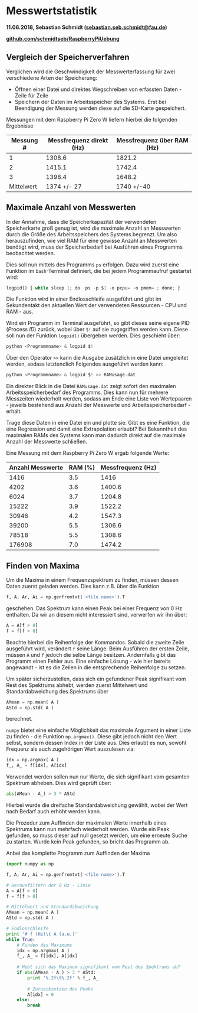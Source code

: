 # Messwertstatistik

__11.06.2018, Sebastian Schmidt (sebastian.seb.schmidt@fau.de)__

__[github.com/schmidtseb/RaspberryPiUebung]()__

## Vergleich der Speicherverfahren

Verglichen wird die Geschwindigkeit der Messwerterfassung für zwei verschiedene Arten der Speicherung:

- Öffnen einer Datei und direktes Wegschreiben von erfassten Daten - Zeile für Zeile
- Speichern der Daten im Arbeitsspeicher des Systems. Erst bei Beendigung der Messung werden diese auf die SD-Karte gespeichert.

Messungen mit dem Raspberry Pi Zero W liefern hierbei die folgenden Ergebnisse

| Messung #  | Messfrequenz direkt (Hz) | Messfrequenz über RAM (Hz) |
| ---------- | ------------------------ | -------------------------- |
| 1          | 1308.6                   | 1821.2                     |
| 2          | 1415.1                   | 1742.4                     |
| 3          | 1398.4                   | 1648.2                     |
| Mittelwert | 1374 +/- 27              | 1740 +/-40                 |

## Maximale Anzahl von Messwerten

In der Annahme, dass die Speicherkapazität der verwendeten Speicherkarte groß genug ist, wird die maximale Anzahl an Messwerten durch die Größe des Arbeitsspeichers des Systems begrenzt. Um also herauszufinden, wie viel RAM für eine gewisse Anzahl an Messwerten benötigt wird, muss der Speicherbedarf bei Ausführen eines Programms beobachtet werden.

Dies soll nun mittels des Programms `ps` erfolgen. Dazu wird zuerst eine Funktion im `bash`-Terminal definiert, die bei jedem Programmaufruf gestartet wird:

```python
logpid() { while sleep 1; do  ps -p $1 -o pcpu= -o pmem= ; done; }
```

Die Funktion wird in einer Endlosschleife ausgeführt und gibt im Sekundentakt den aktuellen Wert der verwendeten Ressourcen - CPU und RAM - aus. 

Wird ein Programm im Terminal ausgeführt, so gibt dieses seine eigene PID (*P*rocess *ID*) zurück, wobei über `$!` auf sie zugegriffen werden kann. Diese soll nun der Funktion `logpid()` übergeben werden. Dies geschieht über:

```python
python <Programmname> & logpid $!
```

Über den Operator `>>` kann die Ausgabe zusätzlich in eine Datei umgeleitet werden, sodass letztendlich Folgendes ausgeführt werden kann:

```python
python <Programmname> & logpid $! >> RAMusage.dat
```

Ein direkter Blick in die Datei `RAMusage.dat` zeigt sofort den maximalen Arbeitsspeicherbedarf des Programms. Dies kann nun für mehrere Messzeiten wiederholt werden, sodass am Ende eine Liste von Wertepaaren - jeweils bestehend aus Anzahl der Messwerte und Arbeitsspeicherbedarf - erhält. 

Trage diese Daten in eine Datei ein und plotte sie. Gibt es eine Funktion, die eine Regression und damit eine Extrapolation erlaubt? Bei Bekanntheit des maximalen RAMs des Systems kann man dadurch direkt auf die maximale Anzahl der Messwerte schließen.

Eine Messung mit dem Raspberry Pi Zero W ergab folgende Werte:

| Anzahl Messwerte | RAM (%) | Messfrequenz (Hz) |
| ---------------- | ------- | ----------------- |
| 1416             | 3.5     | 1416              |
| 4202             | 3.6     | 1400.6            |
| 6024             | 3.7     | 1204.8            |
| 15222            | 3.9     | 1522.2            |
| 30946            | 4.2     | 1547.3            |
| 39200            | 5.5     | 1306.6            |
| 78518            | 5.5     | 1308.6            |
| 176908           | 7.0     | 1474.2            |

<div style="page-break-after: always;"></div>

## Finden von Maxima

Um die Maxima in einem Frequenzspektrum zu finden, müssen dessen Daten zuerst geladen werden. Dies kann z.B. über die Funktion

```python
f, A, Ar, Ai = np.genfromtxt('<file name>').T
```

geschehen. Das Spektrum kann einen Peak bei einer Frequenz von 0 Hz enthalten. Da wir an diesem nicht interessiert sind, verwerfen wir ihn über:

```python
A = A[f > 0]
f = f[f > 0]
```

Beachte hierbei die Reihenfolge der Kommandos. Sobald die zweite Zeile ausgeführt wird, verändert `f` seine Länge. Beim Ausführen der ersten Zeile, müssen `A` und `f` jedoch die selbe Länge besitzen. Andernfalls gibt das Programm einen Fehler aus. Eine einfache Lösung - wie hier bereits angewandt - ist es die Zeilen in die entsprechende Reihenfolge zu setzen.

Um später sicherzustellen, dass sich ein gefundener Peak signifikant vom Rest des Spektrums abhebt, werden zuerst Mittelwert und Standardabweichung des Spektrums über

```python
AMean = np.mean( A )
AStd = np.std( A )
```

berechnet. 

`numpy` bietet eine einfache Möglichkeit das maximale Argument in einer Liste zu finden - die Funktion `np.argmax()`. Diese gibt jedoch nicht den Wert selbst, sondern dessen Index in der Liste aus. Dies erlaubt es nun, sowohl Frequenz als auch zugehörigen Wert auszulesen via:

```python
idx = np.argmax( A )
f_, A_ = f[idx], A[idx]
```

Verwendet werden sollen nun nur Werte, die sich signifikant vom gesamten Spektrum abheben. Dies wird geprüft über:

```python
abs(AMean - A_) > 3 * AStd
```

Hierbei wurde die dreifache Standardabweichung gewählt, wobei der Wert nach Bedarf auch erhöht werden kann.

Die Prozedur zum Auffinden der maximalen Werte innerhalb eines Spektrums kann nun mehrfach wiederholt werden. Wurde ein Peak gefunden, so muss dieser auf null gesetzt werden, um eine erneute Suche zu starten. Wurde kein Peak gefunden, so bricht das Programm ab.

Anbei das komplette Programm zum Auffinden der Maxima

```python
import numpy as np

f, A, Ar, Ai = np.genfromtxt('<file name>').T

# Herausfiltern der 0 Hz - Linie
A = A[f > 0]
f = f[f > 0]

# Mittelwert und Standardabweichung
AMean = np.mean( A )
AStd = np.std( A )

# Endlosschleife
print '# f (Hz)\t A (a.u.)'
while True:
    # Finden des Maximums
    idx = np.argmax( A )
    f_, A_ = f[idx], A[idx]
    
    # Hebt sich das Maximum signifikant vom Rest des Spektrums ab?
    if abs(AMean - A_) > 3 * AStd:
        print '%.2f\t%.2f' % f_, A_
        
        # Zuruecksetzen des Peaks
        A[idx] = 0
    else:
        break
```

